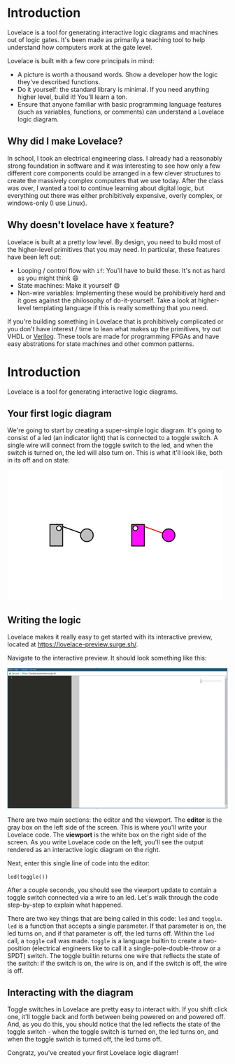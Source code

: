 # Introduction

Lovelace is a tool for generating interactive logic diagrams and machines out of logic gates. It's
been made as primarily a teaching tool to help understand how computers work at the gate level.

Lovelace is built with a few core principals in mind:
- A picture is worth a thousand words. Show a developer how the logic they've described functions.
- Do it yourself: the standard library is minimal. If you need anything higher level, build it!
  You'll learn a ton.
- Ensure that anyone familiar with basic programming language features (such as variables,
  functions, or comments) can understand a Lovelace logic diagram.

## Why did I make Lovelace?
In school, I took an electrical engineering class. I already had a reasonably strong foundation in
software and it was interesting to see how only a few different core components could be arranged in
a few clever structures to create the massively complex computers that we use today. After the class
was over, I wanted a tool to continue learning about digital logic, but everything out there was
either prohibitively expensive, overly complex, or windows-only (I use Linux).

## Why doesn't lovelace have `X` feature?
Lovelace is built at a pretty low level. By design, you need to build most of the higher-level
primitives that you may need. In particular, these features have been left out:
- Looping / control flow with `if`: You'll have to build these. It's not as hard as you might think :smile:
- State machines: Make it yourself :smile:
- Non-wire variables: Implementing these would be prohibitively hard and it goes against the
  philosophy of do-it-yourself. Take a look at higher-level templating language if this is really
  something that you need.

If you're building something in Lovelace that is prohibitively complicated or you don't have
interest / time to lean what makes up the primitives, try out VHDL or
[Verilog](http://www.verilog.com/). These tools are made for programming FPGAs and have easy
abstrations for state machines and other common patterns.





# Introduction

Lovelace is a tool for generating interactive logic diagrams.

## Your first logic diagram

We're going to start by creating a super-simple logic diagram. It's going to consist of a led
(an indicator light) that is connected to a toggle switch. A single wire will connect from the
toggle switch to the led, and when the switch is turned on, the led will also turn on. This is what
it'll look like, both in its off and on state:

![./final.png](./final.png)

## Writing the logic
Lovelace makes it really easy to get started with its interactive preview, located at https://lovelace-preview.surge.sh/.

Navigate to the interactive preview. It should look something like this:

![./empty.png](./empty.png)

There are two main sections: the editor and the viewport. The **editor** is the gray box on the left
side of the screen. This is where you'll write your Lovelace code. The **viewport** is the white box
on the right side of the screen. As you write Lovelace code on the left, you'll see the output
rendered as an interactive logic diagram on the right.

Next, enter this single line of code into the editor:
```
led(toggle())
```

After a couple seconds, you should see the viewport update to contain a toggle switch connected via
a wire to an led. Let's walk through the code step-by-step to explain what happened.

There are two key things that are being called in this code: `led` and `toggle`. `led` is a function
that accepts a single parameter. If that parameter is on, the led turns on, and if that parameter is
off, the led turns off. Within the `led` call, a `toggle` call was made. `toggle` is a language
builtin to create a two-position (electrical engineers like to call it a single-pole-double-throw or
a SPDT) switch. The toggle builtin returns one wire that reflects the state of the switch: if the
switch is on, the wire is on, and if the switch is off, the wire is off.

## Interacting with the diagram
Toggle switches in Lovelace are pretty easy to interact with. If you shift click one, it'll toggle
back and forth between being powered on and powered off. And, as you do this, you should notice that
the led reflects the state of the toggle switch - when the toggle switch is turned on, the led turns
on, and when the toggle switch is turned off, the led turns off.

Congratz, you've created your first Lovelace logic diagram!
